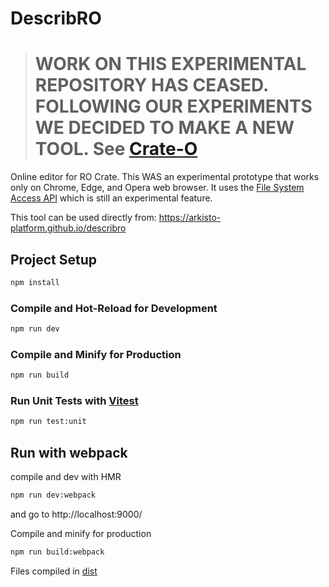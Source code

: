 # DescribRO

> # WORK ON THIS EXPERIMENTAL REPOSITORY HAS CEASED. FOLLOWING OUR EXPERIMENTS WE DECIDED TO MAKE A NEW TOOL. See [Crate-O](https://github.com/Arkisto-Platform/crate-o)



Online editor for RO Crate. This WAS an experimental prototype that works only on Chrome, Edge, and Opera web browser.
It uses the [File System Access API](https://developer.mozilla.org/en-US/docs/Web/API/File_System_Access_API) which is still an experimental feature.

This tool can be used directly from:
https://arkisto-platform.github.io/describro

## Project Setup

```sh
npm install
```

### Compile and Hot-Reload for Development

```sh
npm run dev
```

### Compile and Minify for Production

```sh
npm run build
```

### Run Unit Tests with [Vitest](https://vitest.dev/)

```sh
npm run test:unit
```

## Run with webpack

compile and dev with HMR

```sh
npm run dev:webpack
```

and go to http://localhost:9000/

Compile and minify for production
```sh 
npm run build:webpack
```

Files compiled in [dist](dist)
